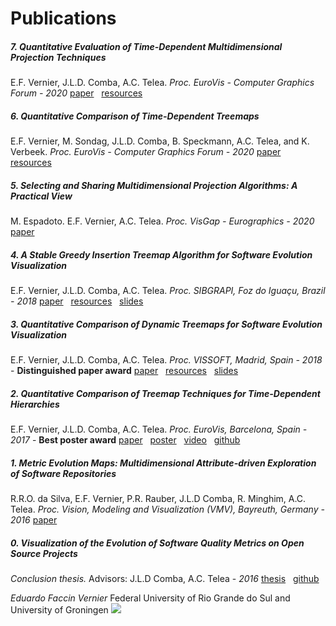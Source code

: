 [//]: # (Use dillinger.io to edit and convert to styled HTML -> index.html)
# Publications

##### 7. Quantitative Evaluation of Time-Dependent Multidimensional Projection Techniques
E.F. Vernier, J.L.D. Comba, A.C. Telea.
_Proc. EuroVis - Computer Graphics Forum - 2020_
[paper][6.0] &nbsp; [resources][6.1]

##### 6. Quantitative Comparison of Time-Dependent Treemaps
E.F. Vernier, M. Sondag, J.L.D. Comba, B. Speckmann, A.C. Telea, and K. Verbeek.
_Proc. EuroVis - Computer Graphics Forum - 2020_
[paper][6.0] &nbsp; [resources][6.1]

##### 5. Selecting and Sharing Multidimensional Projection Algorithms: A Practical View
M. Espadoto. E.F. Vernier, A.C. Telea.
_Proc. VisGap - Eurographics - 2020_
[paper][5.0]

##### 4. A Stable Greedy Insertion Treemap Algorithm for Software Evolution Visualization
E.F. Vernier, J.L.D. Comba,  A.C. Telea.
_Proc. SIBGRAPI, Foz do Iguaçu, Brazil - 2018_
[paper][4.0] &nbsp; [resources][4.1] &nbsp; [slides][4.2]

##### 3. Quantitative Comparison of Dynamic Treemaps for Software Evolution Visualization
E.F. Vernier, J.L.D. Comba,  A.C. Telea.
_Proc. VISSOFT, Madrid, Spain - 2018_ - **Distinguished paper award**
[paper][3.0] &nbsp; [resources][3.1] &nbsp; [slides][3.2]

##### 2. Quantitative Comparison of Treemap Techniques for Time-Dependent Hierarchies
E.F. Vernier, J.L.D. Comba,  A.C. Telea.
_Proc. EuroVis, Barcelona, Spain - 2017_ - **Best poster award**
[paper][2.0] &nbsp; [poster][2.1] &nbsp; [video][2.2] &nbsp; [github][2.3]

##### 1. Metric Evolution Maps: Multidimensional Attribute-driven Exploration of Software Repositories
R.R.O. da Silva, E.F. Vernier, P.R. Rauber, J.L.D Comba, R. Minghim, A.C. Telea.
_Proc. Vision, Modeling and Visualization (VMV), Bayreuth, Germany - 2016_
[paper][1.0]

##### 0. Visualization of the Evolution of Software Quality Metrics on Open Source Projects
*Conclusion thesis.* Advisors: J.L.D Comba, A.C. Telea - _2016_
[thesis][0.0] &nbsp; [github][0.1]

*Eduardo Faccin Vernier*
Federal University of Rio Grande do Sul and University of Groningen
![](http://inf.ufrgs.br/~efvernier/email.png)

[//]: # (Links)
[0.0]: https://github.com/EduardoVernier/metric-view/blob/master/docs/final-thesis.pdf
[0.1]: https://github.com/EduardoVernier/metric-view
[1.0]: https://github.com/EduardoVernier/eduardovernier.github.io/blob/master/pdf/VMV16.pdf
[2.0]: https://github.com/EduardoVernier/dynamic-map/blob/master/docs/paper.pdf
[2.1]: https://github.com/EduardoVernier/dynamic-map/blob/master/docs/poster_eurovis2017.pdf
[2.2]: https://github.com/EduardoVernier/dynamic-map/raw/master/docs/video.mp4
[2.3]: https://github.com/EduardoVernier/dynamic-map
[3.0]: https://github.com/EduardoVernier/eduardovernier.github.io/blob/master/pdf/VISSOFT18.pdf
[3.1]: https://github.com/vissoft18/treemaps
[3.2]: https://drive.google.com/open?id=1WagV6qcDfaIalRYy7IHJS_HvCSg_27v2ucImo6yo4nk
[4.0]: https://github.com/EduardoVernier/eduardovernier.github.io/blob/master/pdf/SIBGRAPI18.pdf
[4.1]: https://github.com/sibgrapi18/treemaps
[4.2]: https://drive.google.com/open?id=1UUtjI3L3cUzxp7Qn5OOZc6IdB1zqTE_CyQM5T6jGmcw
[5.0]: https://github.com/EduardoVernier/eduardovernier.github.io/blob/master/pdf/VISGAP20-projections.pdf
[6.0]: https://github.com/EduardoVernier/eduardovernier.github.io/blob/master/pdf/EUROVIS20-treemaps.pdf
[6.1]: https://eduardovernier.github.io/dynamic-treemap-resources-eurovis/
[7.0]: https://github.com/EduardoVernier/eduardovernier.github.io/blob/master/pdf/EUROVIS20-projections.pdf
[7.1]: https://eduardovernier.github.io/dynamic-projections
